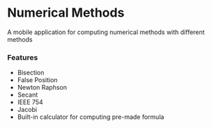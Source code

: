 # Numerical Methods

A mobile application for computing numerical methods with different methods

### Features
* Bisection
* False Position
* Newton Raphson
* Secant
* IEEE 754
* Jacobi
* Built-in calculator for computing pre-made formula